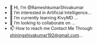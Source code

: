 - 👋 Hi, I’m @RameshkumarShivakumar
- 👀 I’m interested in  Artificial Intelligence...
- 🌱 I’m currently learning  KivyMD ...
- 💞️ I’m looking to collaborate on ...
- 📫 How to reach me  Contact Me Through shiningshivakumar192@gmail.com...

<!---
RameshkumarShivakumar/RameshkumarShivakumar is a ✨ special ✨ repository because its `README.md` (this file) appears on your GitHub profile.
You can click the Preview link to take a look at your changes.
--->
